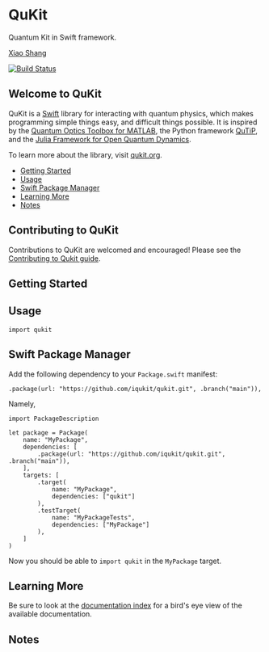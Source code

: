 # QuKit

Quantum Kit in Swift framework.

[Xiao Shang](https://github.com/ishxiao)

[![Build Status](https://github.com/iqukit/qukit/workflows/Swift/badge.svg)](https://github.com/iqukit/qukit.GA/actions?query=workflow%3ASwift)

## Welcome to QuKit

QuKit is a [Swift](https://www.swift.org/) library for interacting with quantum physics,
which makes programming simple things easy, and difficult things possible.
It is inspired by the [Quantum Optics Toolbox for MATLAB](https://qo.phy.auckland.ac.nz/toolbox/), 
the Python framework [QuTiP](https://qutip.org/),
and the [Julia Framework for Open Quantum Dynamics](https://qojulia.org/).

To learn more about the library, visit [qukit.org](https://qukit.org/documentation/).

<!-- MarkdownTOC -->

- [Getting Started](#getting-started)
- [Usage](#usage)
- [Swift Package Manager](#swift-package-manager)
- [Learning More](#learning-more)
- [Notes](#notes)

<!-- /MarkdownTOC -->

## Contributing to QuKit

Contributions to QuKit are welcomed and encouraged! Please see the
[Contributing to Qukit guide](https://qukit.org/contributing/).

## Getting Started

## Usage

```
import qukit

```

## Swift Package Manager

Add the following dependency to your `Package.swift` manifest:

```
.package(url: "https://github.com/iqukit/qukit.git", .branch("main")),
```

Namely,

```
import PackageDescription

let package = Package(
    name: "MyPackage",
    dependencies: [
        .package(url: "https://github.com/iqukit/qukit.git", .branch("main")),
    ],
    targets: [
        .target(
            name: "MyPackage",
            dependencies: ["qukit"]
        ),
        .testTarget(
            name: "MyPackageTests",
            dependencies: ["MyPackage"]
        ),
    ]
)
```
Now you should be able to `import qukit` in the `MyPackage` target.

## Learning More

Be sure to look at the [documentation index](/docs/README.md) for a bird's eye
view of the available documentation.

## Notes
